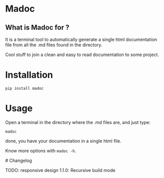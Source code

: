 # Madoc


## What is Madoc for ?

It is a terminal tool to automatically generate a single html documentation file from all
the .md files found in the directory.

Cool stuff to join a clean and easy to read documentation to some project.


# Installation

`pip install madoc`


# Usage

Open a terminal in the directory where the .md files are,
and just type:

`madoc`

done, you have your documentation in a single html file.

Know more options with `madoc -h`.

# Changelog

TODO: responsive design
1.1.0: Recursive build mode